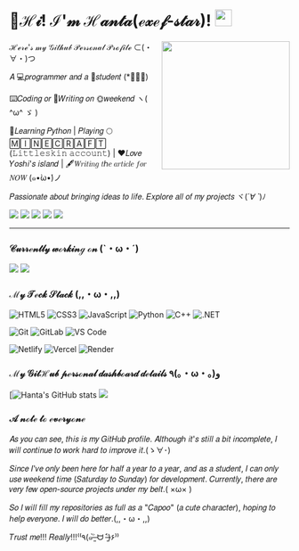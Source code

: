 # 🥳ℋ𝒾! ℐ'𝓂 ℋ𝒶𝓃𝓉𝒶(ℯ𝓍ℯ𝒻-𝓈𝓉𝒶𝓇)! <img src="https://raw.githubusercontent.com/MartinHeinz/MartinHeinz/master/wave.gif" width="30px">

<img align='right' src="https://media4.giphy.com/media/v1.Y2lkPTc5MGI3NjExbDE1NXcyejVranp4NWxqaG8zcnMwajMwNHFjdTkxdno3cTlzMzQ4OCZlcD12MV9pbnRlcm5hbF9naWZfYnlfaWQmY3Q9Zw/26zze48lYGsjIoiFG/giphy.gif" width="230">

ℋℯ𝓇ℯ'𝓈 𝓂𝓎 𝒢𝒾𝓉𝒽𝓊𝒷 𝒫ℯ𝓇𝓈ℴ𝓃𝒶𝓁 𝒫𝓇ℴ𝒻𝒾𝓁ℯ   ⊂(・∀・)つ

𝐴 💻𝑝𝑟𝑜𝑔𝑟𝑎𝑚𝑚𝑒𝑟 𝑎𝑛𝑑 𝑎 📝𝑠𝑡𝑢𝑑𝑒𝑛𝑡 (*ﾟーﾟ)

⌨️𝐶𝑜𝑑𝑖𝑛𝑔 𝑜𝑟 📝𝑊𝑟𝑖𝑡𝑖𝑛𝑔 𝑜𝑛 🌞𝑤𝑒𝑒𝑘𝑒𝑛𝑑 ヽ( ^ω^ ゞ )

📖𝐿𝑒𝑎𝑟𝑛𝑖𝑛𝑔 𝑃𝑦𝑡ℎ𝑜𝑛 | 𝑃𝑙𝑎𝑦𝑖𝑛𝑔 🌕🄼🄸🄽🄴🄲🅁🄰🄵🅃 (𝙻𝚒𝚝𝚝𝚕𝚎𝚜𝚔𝚒𝚗 𝚊𝚌𝚌𝚘𝚞𝚗𝚝) | ❤️𝐿𝑜𝑣𝑒 𝑌𝑜𝑠ℎ𝑖'𝑠 𝑖𝑠𝑙𝑎𝑛𝑑 | 🖋️𝑊𝑟𝑖𝑡𝑖𝑛𝑔 𝑡ℎ𝑒 𝑎𝑟𝑡𝑖𝑐𝑙𝑒 𝑓𝑜𝑟 𝑁𝑂𝑊 (๑•̀ω•́)ノ

𝑃𝑎𝑠𝑠𝑖𝑜𝑛𝑎𝑡𝑒 𝑎𝑏𝑜𝑢𝑡 𝑏𝑟𝑖𝑛𝑔𝑖𝑛𝑔 𝑖𝑑𝑒𝑎𝑠 𝑡𝑜 𝑙𝑖𝑓𝑒. 𝐸𝑥𝑝𝑙𝑜𝑟𝑒 𝑎𝑙𝑙 𝑜𝑓 𝑚𝑦 𝑝𝑟𝑜𝑗𝑒𝑐𝑡𝑠 ヾ(*´∀ ˋ*)ﾉ

[![](https://img.shields.io/badge/BiliBili-Follow_ME!!!-pink?logo=bilibili)](https://space.bilibili.com/3537111871392719)
[![](https://img.shields.io/badge/@exef_star-black?logo=github)](https://github.com/exef-star)
[![](https://img.shields.io/badge/My-Web%20Blog-white)](https://blog.hanta2011.top)
[![](https://img.shields.io/badge/Another-Web%20Blog-blue)](https://blog-1.hanta2011.top)
[![](https://komarev.com/ghpvc/?username=exef-star)](https://komarev.com/)

---

### 𝒞𝓊𝓇𝓇ℯ𝓃𝓉𝓁𝓎 𝓌ℴ𝓇𝓀𝒾𝓃ℊ ℴ𝓃 (`・ω・´)

[![](https://svg.bookmark.style/api?url=https://github.com/exef-star/Folder-Encryption-Program&mode=light&style=horizontal)](https://github.com/exef-star/Folder-Encryption-Program)
[![](https://svg.bookmark.style/api?url=https://github.com/exef-star/exef-star.github.io&mode=dark&style=horizontal)](https://github.com/exef-star/exef-star.github.io)

### ℳ𝓎 𝒯ℯ𝒸𝓀 𝒮𝓉𝒶𝒸𝓀 (,,・ω・,,)

![HTML5](https://img.shields.io/badge/-𝙷𝚃𝙼𝙻𝟻-%23E44D27?style=flat-square&logo=html5&logoColor=ffffff)
![CSS3](https://img.shields.io/badge/-𝙲𝚂𝚂𝟹-%231572B6?style=flat-square&logo=css3)
![JavaScript](https://img.shields.io/badge/-𝙹𝚊𝚟𝚊𝚂𝚌𝚛𝚒𝚙𝚝-%23F7DF1C?style=flat-square&logo=javascript&logoColor=000000&labelColor=%23F7DF1C&color=%23FFCE5A)
![Python](https://img.shields.io/badge/-%F0%9D%99%BF%F0%9D%9A%A2%F0%9D%9A%9D%F0%9D%9A%91%F0%9D%9A%98%F0%9D%9A%97-blue?style=flat-square&Color=blue&logo=python&logoColor=white)
![C++](https://img.shields.io/badge/-%F0%9D%99%B2++-blue?style=flat-square&Color=blue&logo=cplusplus&logoColor=white)
![.NET](https://img.shields.io/badge/-.%F0%9D%99%BD%F0%9D%99%B4%F0%9D%9A%83-purple?style=flat-square&logo=dotnet)

![Git](https://img.shields.io/badge/-𝙶𝚒𝚝-%23F05032?style=flat-square&logo=git&logoColor=%23ffffff)
![GitLab](https://img.shields.io/badge/-𝙶𝚒𝚝𝙻𝚊𝚋-FCA121?style=flat-square&logo=gitlab)
![VS Code](https://img.shields.io/badge/-𝚅𝚂𝙲𝚘𝚍𝚎-%23007ACC?style=flat-square&logo=devbox)

![Netlify](https://img.shields.io/badge/-Netlify-%2300C7B7?style=flat-square&logo=netlify&logoColor=ffffff)
![Vercel](https://img.shields.io/badge/-𝚅𝚎𝚛𝚌𝚎𝚕-%23ffffff?style=flat-square&logo=vercel&logoColor=000000)
![Render](https://img.shields.io/badge/-𝚁𝚎𝚗𝚍𝚎𝚛-%2346E3B7?style=flat-square&logo=render&logoColor=ffffff)

### ℳ𝓎 𝒢𝒾𝓉ℋ𝓊𝒷 𝓅ℯ𝓇𝓈ℴ𝓃𝒶𝓁 𝒹𝒶𝓈𝒽𝒷ℴ𝒶𝓇𝒹 𝒹ℯ𝓉𝒶𝒾𝓁𝓈 ٩(｡・ω・｡)﻿و

[![Hanta's GitHub stats](https://proxy.hanta2011.top/proxy/github-readme-stats.vercel.app/api?username=exef-star&show=reviews,discussions_started,discussions_answered,prs_merged,prs_merged_percentage)
[![](https://proxy.hanta2011.top/proxy/github-readme-stats-colour93.vercel.app/api/top-langs/?username=exef-star&layout=compact&locale=en&bg_color=45,ffffff,ffffff&text_color=383838&title_color=1890ff&icon_color=597Ff7)](https://github.com/exef-star)

### 𝒜 𝓃ℴ𝓉ℯ 𝓉ℴ ℯ𝓋ℯ𝓇𝓎ℴ𝓃ℯ

𝐴𝑠 𝑦𝑜𝑢 𝑐𝑎𝑛 𝑠𝑒𝑒, 𝑡ℎ𝑖𝑠 𝑖𝑠 𝑚𝑦 𝐺𝑖𝑡𝐻𝑢𝑏 𝑝𝑟𝑜𝑓𝑖𝑙𝑒. 𝐴𝑙𝑡ℎ𝑜𝑢𝑔ℎ 𝑖𝑡'𝑠 𝑠𝑡𝑖𝑙𝑙 𝑎 𝑏𝑖𝑡 𝑖𝑛𝑐𝑜𝑚𝑝𝑙𝑒𝑡𝑒, 𝐼 𝑤𝑖𝑙𝑙 𝑐𝑜𝑛𝑡𝑖𝑛𝑢𝑒 𝑡𝑜 𝑤𝑜𝑟𝑘 ℎ𝑎𝑟𝑑 𝑡𝑜 𝑖𝑚𝑝𝑟𝑜𝑣𝑒 𝑖𝑡.(ゝ∀･)

𝑆𝑖𝑛𝑐𝑒 𝐼'𝑣𝑒 𝑜𝑛𝑙𝑦 𝑏𝑒𝑒𝑛 ℎ𝑒𝑟𝑒 𝑓𝑜𝑟 ℎ𝑎𝑙𝑓 𝑎 𝑦𝑒𝑎𝑟 𝑡𝑜 𝑎 𝑦𝑒𝑎𝑟, 𝑎𝑛𝑑 𝑎𝑠 𝑎 𝑠𝑡𝑢𝑑𝑒𝑛𝑡, 𝐼 𝑐𝑎𝑛 𝑜𝑛𝑙𝑦 𝑢𝑠𝑒 𝑤𝑒𝑒𝑘𝑒𝑛𝑑 𝑡𝑖𝑚𝑒 (𝑆𝑎𝑡𝑢𝑟𝑑𝑎𝑦 𝑡𝑜 𝑆𝑢𝑛𝑑𝑎𝑦) 𝑓𝑜𝑟 𝑑𝑒𝑣𝑒𝑙𝑜𝑝𝑚𝑒𝑛𝑡. 𝐶𝑢𝑟𝑟𝑒𝑛𝑡𝑙𝑦, 𝑡ℎ𝑒𝑟𝑒 𝑎𝑟𝑒 𝑣𝑒𝑟𝑦 𝑓𝑒𝑤 𝑜𝑝𝑒𝑛-𝑠𝑜𝑢𝑟𝑐𝑒 𝑝𝑟𝑜𝑗𝑒𝑐𝑡𝑠 𝑢𝑛𝑑𝑒𝑟 𝑚𝑦 𝑏𝑒𝑙𝑡.( ×ω× )

𝑆𝑜 𝐼 𝑤𝑖𝑙𝑙 𝑓𝑖𝑙𝑙 𝑚𝑦 𝑟𝑒𝑝𝑜𝑠𝑖𝑡𝑜𝑟𝑖𝑒𝑠 𝑎𝑠 𝑓𝑢𝑙𝑙 𝑎𝑠 𝑎 "𝐶𝑎𝑝𝑜𝑜" (𝑎 𝑐𝑢𝑡𝑒 𝑐ℎ𝑎𝑟𝑎𝑐𝑡𝑒𝑟), ℎ𝑜𝑝𝑖𝑛𝑔 𝑡𝑜 ℎ𝑒𝑙𝑝 𝑒𝑣𝑒𝑟𝑦𝑜𝑛𝑒. 𝐼 𝑤𝑖𝑙𝑙 𝑑𝑜 𝑏𝑒𝑡𝑡𝑒𝑟.(,,・ω・,,)

𝑇𝑟𝑢𝑠𝑡 𝑚𝑒!!! 𝑅𝑒𝑎𝑙𝑙𝑦!!!⁽⁽٩(๑˃̶͈̀ ᗨ ˂̶͈́)۶⁾⁾
